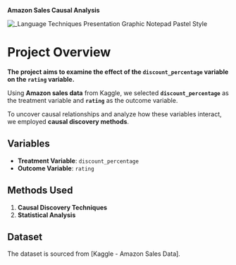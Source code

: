 **Amazon Sales Causal Analysis**

![_Language Techniques Presentation Graphic Notepad Pastel Style](https://github.com/user-attachments/assets/d89680b4-b3a7-4412-8513-4edefa074f6c)

# Project Overview

**The project aims to examine the effect of the `discount_percentage` variable on the `rating` variable.**

Using **Amazon sales data** from Kaggle, we selected **`discount_percentage`** as the treatment variable and **`rating`** as the outcome variable.

To uncover causal relationships and analyze how these variables interact, we employed **causal discovery methods**.

## Variables

- **Treatment Variable**: `discount_percentage`
- **Outcome Variable**: `rating`

## Methods Used

1. **Causal Discovery Techniques**
2. **Statistical Analysis**

## Dataset

The dataset is sourced from [Kaggle - Amazon Sales Data].
